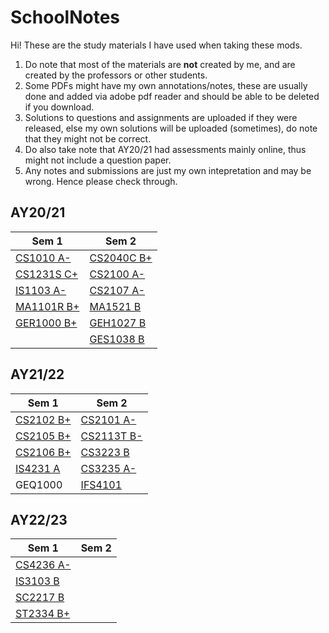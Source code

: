 # SchoolNotes #

Hi! These are the study materials I have used when taking these mods.
1. Do note that most of the materials are **not** created by me, and are created by the professors or other students.
2. Some PDFs might have my own annotations/notes, these are usually done and added via adobe pdf reader and should be able to be deleted if you download.
3. Solutions to questions and assignments are uploaded if they were released, else my own solutions will be uploaded (sometimes), do note that they might not be correct.
4. Do also take note that AY20/21 had assessments mainly online, thus might not include a question paper.
5. Any notes and submissions are just my own intepretation and may be wrong. Hence please check through.

## AY20/21 ##
 Sem 1 | Sem 2
 ------ | ------
 [CS1010 A-](https://github.com/Nnythingy/SchoolNotes/tree/main/cs1010) | [CS2040C B+](https://github.com/Nnythingy/SchoolNotes/tree/main/cs2040C)
 [CS1231S C+](https://github.com/Nnythingy/SchoolNotes/tree/main/cs1231S) | [CS2100 A-](https://github.com/Nnythingy/SchoolNotes/tree/main/cs2100)
 [IS1103 A-](https://github.com/Nnythingy/SchoolNotes/tree/main/IS1103) | [CS2107 A-](https://github.com/Nnythingy/SchoolNotes/tree/main/cs2107)
 [MA1101R B+](https://github.com/Nnythingy/SchoolNotes/tree/main/MA1101R) | [MA1521 B](https://github.com/Nnythingy/SchoolNotes/tree/main/MA1521)
 [GER1000 B+](https://github.com/Nnythingy/SchoolNotes/tree/main/GER1000) | [GEH1027 B](https://github.com/Nnythingy/SchoolNotes/tree/main/GEH1027)
 | | [GES1038 B](https://github.com/Nnythingy/SchoolNotes/tree/main/GES1038)


## AY21/22 ##
 Sem 1 | Sem 2
 ------ | ------
 [CS2102 B+](https://github.com/Nnythingy/SchoolNotes/tree/main/cs2102) | [CS2101 A-](https://github.com/Nnythingy/SchoolNotes/tree/main/cs2101)
 [CS2105 B+](https://github.com/Nnythingy/SchoolNotes/tree/main/cs2105) | [CS2113T B-](https://github.com/Nnythingy/SchoolNotes/tree/main/cs2113t)
 [CS2106 B+](https://github.com/Nnythingy/SchoolNotes/tree/main/cs2106) | [CS3223 B](https://github.com/Nnythingy/SchoolNotes/tree/main/cs3223)
 [IS4231 A](https://github.com/Nnythingy/SchoolNotes/tree/main/is4231) | [CS3235 A-](https://github.com/Nnythingy/SchoolNotes/tree/main/cs3235)
 GEQ1000 | [IFS4101](https://github.com/Nnythingy/SchoolNotes/tree/main/ifs4101)
 
## AY22/23 ##
 Sem 1 | Sem 2
 ------ | ------
 [CS4236 A-](https://github.com/Nnythingy/SchoolNotes/tree/main/cs4236) |
 [IS3103 B](https://github.com/Nnythingy/SchoolNotes/tree/main/is3103) |
 [SC2217 B](https://github.com/Nnythingy/SchoolNotes/tree/main/sc2217) |
 [ST2334 B+](https://github.com/Nnythingy/SchoolNotes/tree/main/st2334) |
 
